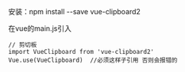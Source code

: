 安装：npm install --save vue-clipboard2

在vue的main.js引入
```text
// 剪切板
import VueClipboard from 'vue-clipboard2'
Vue.use(VueClipboard)  //必须这样子引用 否则会报错的
```
